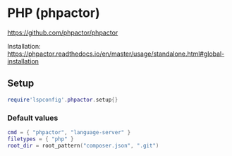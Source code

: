 # PHP (phpactor)

https://github.com/phpactor/phpactor

Installation: https://phpactor.readthedocs.io/en/master/usage/standalone.html#global-installation


## Setup

```lua
require'lspconfig'.phpactor.setup{}
```


### Default values

```lua
cmd = { "phpactor", "language-server" }
filetypes = { "php" }
root_dir = root_pattern("composer.json", ".git")
```




